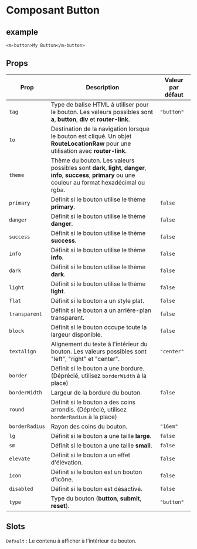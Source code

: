 # Composant Button

## example

```Vue
<m-button>My Button</m-button>
```

## Props

| Prop           | Description                                                                                                                                                   | Valeur par défaut |
| -------------- | ------------------------------------------------------------------------------------------------------------------------------------------------------------- | ----------------- |
| `tag`          | Type de balise HTML à utiliser pour le bouton. Les valeurs possibles sont **a**, **button**, **div** et **router-link**.                                      | `"button"`        |
| `to`           | Destination de la navigation lorsque le bouton est cliqué. Un objet **RouteLocationRaw** pour une utilisation avec **router-link**.                           |                   |
| `theme`        | Thème du bouton. Les valeurs possibles sont **dark**, **light**, **danger**, **info**, **success**, **primary** ou une couleur au format hexadécimal ou rgba. |                   |
| `primary`      | Définit si le bouton utilise le thème **primary**.                                                                                                            | `false`           |
| `danger`       | Définit si le bouton utilise le thème **danger**.                                                                                                             | `false`           |
| `success`      | Définit si le bouton utilise le thème **success**.                                                                                                            | `false`           |
| `info`         | Définit si le bouton utilise le thème **info**.                                                                                                               | `false`           |
| `dark`         | Définit si le bouton utilise le thème **dark**.                                                                                                               | `false`           |
| `light`        | Définit si le bouton utilise le thème **light**.                                                                                                              | `false`           |
| `flat`         | Définit si le bouton a un style plat.                                                                                                                         | `false`           |
| `transparent`  | Définit si le bouton a un arrière-plan transparent.                                                                                                           | `false`           |
| `block`        | Définit si le bouton occupe toute la largeur disponible.                                                                                                      | `false`           |
| `textAlign`    | Alignement du texte à l'intérieur du bouton. Les valeurs possibles sont "left", "right" et "center".                                                          | `"center"`        |
| `border`       | Définit si le bouton a une bordure. (Déprécié, utilisez `borderWidth` à la place)                                                                             |                   |
| `borderWidth`  | Largeur de la bordure du bouton.                                                                                                                              | `false`           |
| `round`        | Définit si le bouton a des coins arrondis. (Déprécié, utilisez `borderRadius` à la place)                                                                     |                   |
| `borderRadius` | Rayon des coins du bouton.                                                                                                                                    | `"16em"`          |
| `lg`           | Définit si le bouton a une taille **large**.                                                                                                                  | `false`           |
| `sm`           | Définit si le bouton a une taille **small**.                                                                                                                  | `false`           |
| `elevate`      | Définit si le bouton a un effet d'élévation.                                                                                                                  | `false`           |
| `icon`         | Définit si le bouton est un bouton d'icône.                                                                                                                   | `false`           |
| `disabled`     | Définit si le bouton est désactivé.                                                                                                                           | `false`           |
| `type`         | Type du bouton (**button**, **submit**, **reset**).                                                                                                           | `"button"`        |

## Slots

`Default` : Le contenu à afficher à l'intérieur du bouton.
